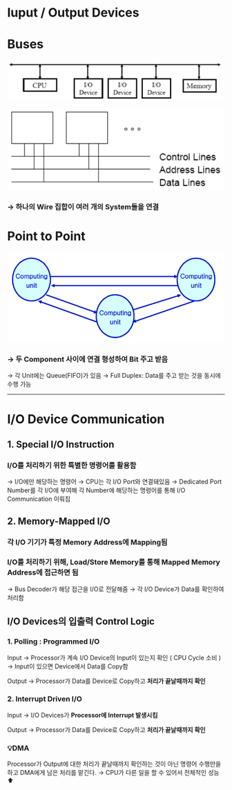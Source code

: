 # Iuput / Output Devices

# Buses

![Iuput%20Output%20Devices%203e6c8d8dbce74a178f2a3b4e8359a99f/_2021-06-25__5.35.42.png](Iuput%20Output%20Devices%203e6c8d8dbce74a178f2a3b4e8359a99f/_2021-06-25__5.35.42.png)

![Iuput%20Output%20Devices%203e6c8d8dbce74a178f2a3b4e8359a99f/_2021-06-25__5.36.29.png](Iuput%20Output%20Devices%203e6c8d8dbce74a178f2a3b4e8359a99f/_2021-06-25__5.36.29.png)

### → 하나의 Wire 집합이 여러 개의 System들을 연결

# Point to Point

![Iuput%20Output%20Devices%203e6c8d8dbce74a178f2a3b4e8359a99f/_2021-06-25__5.37.04.png](Iuput%20Output%20Devices%203e6c8d8dbce74a178f2a3b4e8359a99f/_2021-06-25__5.37.04.png)

### → 두 Component 사이에 연결 형성하여 Bit 주고 받음
→ 각 Unit에는 Queue(FIFO)가 있음
→ Full Duplex: Data를 주고 받는 것을 동시에 수행 가능

---

# I/O Device Communication

## 1. Special I/O Instruction

### I/O를 처리하기 위한 특별한 명령어를 활용함

→ I/O에만 해당하는 명령어
→ CPU는 각 I/O Port와 연결돼있음
→ Dedicated Port Number를 각 I/O에 부여해 각 Number에 해당하는 명령어를 
    통해 I/O Communication 이뤄짐

## 2. Memory-Mapped I/O

### 각 I/O 기기가 특정 Memory Address에 Mapping됨

### I/O를 처리하기 위해, Load/Store Memory를 통해 Mapped Memory Address에 접근하면 됨

→ Bus Decoder가 해당 접근을 I/O로 전달해줌
→ 각 I/O Device가 Data를 확인하여 처리함

## I/O Devices의 입출력 Control Logic

### 1. Polling : Programmed I/O

Input
→ Processor가 계속 I/O Device의 Input이 있는지 확인 ( CPU Cycle 소비 )
→ Input이 있으면 Device에서 Data를 Copy함

Output
→ Processor가 Data를 Device로 Copy하고 **처리가 끝날때까지 확인**

### 2. Interrupt Driven I/O

Input
→ I/O Devices가 **Processor에 Interrupt 발생시킴**

Output
→ Processor가 Data를 Device로 Copy하고 **처리가 끝날때까지 확인**

### 💡DMA

Processor가 Output에 대한 처리가 끝날때까지 확인하는 것이 아닌 명령어 수행만을 하고 DMA에게 남은 처리를 맡긴다.
→ CPU가 다른 일을 할 수 있어서 전체적인 성능 ⬆️